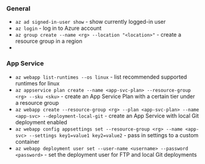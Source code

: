 
### General
- `az ad signed-in-user show` - show currently logged-in user
- `az login` - log in to Azure account
- `az group create --name <rg> --location "<location>"` - create a resource group in a region
- 

### App Service
- `az webapp list-runtimes --os linux` - list recommended supported runtimes for linux
- `az appservice plan create --name <app-svc-plan> --resource-group <rg> --sku <sku>` - create an App Service Plan with a certain tier under a resource group 
- `az webapp create --resource-group <rg> --plan <app-svc-plan> --name <app-svc> --deployment-local-git` - create an App Service with local Git deployment enabled
- `az webapp config appsettings set --resource-group <rg> --name <app-svc> --settings key1=value1 key2=value2` - pass in settings to a custom container
- `az webapp deployment user set --user-name <username> --password <password>` - set the deployment user for FTP and local Git deployments
